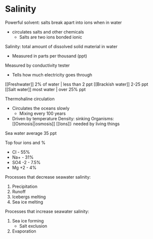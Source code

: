 # Salinity

Powerful solvent: salts break apart into ions when in water
- circulates salts and other chemicals
	- Salts are two ions bonded ionic

Salinity: total amount of dissolved solid material in water
- Measured in parts per thousand (ppt)

Measured by conductivity tester
- Tells how much electricity goes through

[[Freshwater]] 2% of water | less than 2 ppt
[[Brackish water]] 2-25 ppt
[[Salt water]] most water | over 25% ppt

Thermohaline circulation
- Circulates the oceans slowly
	- Mixing every 100 years
- Driven by temperature
Density: sinking
Organisms: [[Osmosis||osmosis]]
[[Ions]]: needed by living things

Sea water average 35 ppt

Top four ions and %
- Cl - 55%
- Na+ - 31%
- SO4 -2 - 7.5%
- Mg +2 - 4%

Processes that decrease seawater salinity:
1. Precipitation
2. Runoff
3. Icebergs melting
4. Sea ice melting

Processes that increase seawater salinity:
1. Sea ice forming
	- Salt exclusion
2. Evaporation

